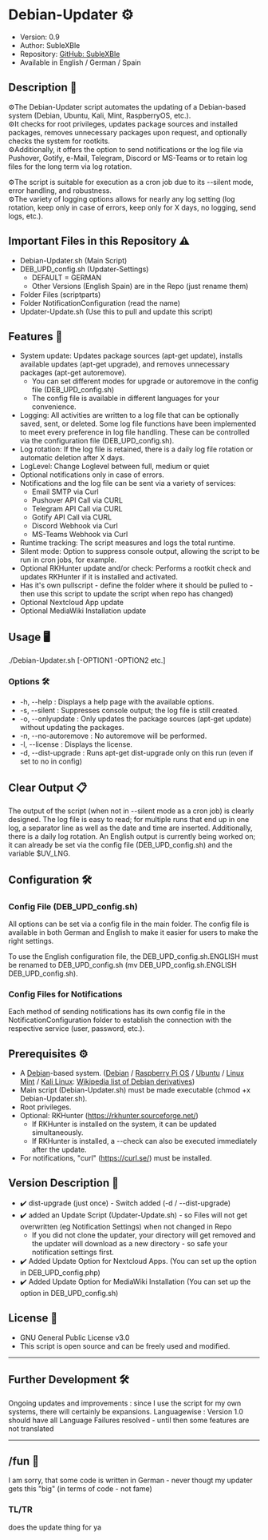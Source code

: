 # Debian-Updater ⚙️
+ Version: 0.9
+ Author: SubleXBle
+ Repository: [GitHub: SubleXBle](https://github.com/SubleXBle/Debian-Updater)
+ Available in English / German / Spain

## Description 📝
⚙️The Debian-Updater script automates the updating of a Debian-based system (Debian, Ubuntu, Kali, Mint, RaspberryOS, etc.).<br>
⚙️It checks for root privileges, updates package sources and installed packages, removes unnecessary packages upon request, and optionally checks the system for rootkits.<br>
⚙️Additionally, it offers the option to send notifications or the log file via Pushover, Gotify, e-Mail, Telegram, Discord or MS-Teams or to retain log files for the long term via log rotation.

⚙️The script is suitable for execution as a cron job due to its --silent mode, error handling, and robustness.<br>
⚙️The variety of logging options allows for nearly any log setting (log rotation, keep only in case of errors, keep only for X days, no logging, send logs, etc.).

## Important Files in this Repository ⚠️
+ Debian-Updater.sh (Main Script)
+ DEB_UPD_config.sh (Updater-Settings)
    + DEFAULT = GERMAN
    + Other Versions (English Spain) are in the Repo (just rename them)
+ Folder Files (scriptparts)
+ Folder NotificationConfiguration (read the name)
+ Updater-Update.sh (Use this to pull and update this script)


## Features 🚀
+ System update: Updates package sources (apt-get update), installs available updates (apt-get upgrade), and removes unnecessary packages (apt-get autoremove).
    + You can set different modes for upgrade or autoremove in the config file (DEB_UPD_config.sh)
    + The config file is available in different languages for your convenience.
+ Logging: All activities are written to a log file that can be optionally saved, sent, or deleted. Some log file functions have been implemented to meet every preference in log file handling. These can be controlled via the configuration file (DEB_UPD_config.sh).
+ Log rotation: If the log file is retained, there is a daily log file rotation or automatic deletion after X days.
+ LogLevel: Change Loglevel between full, medium or quiet
+ Optional notifications only in case of errors.
+ Notifications and the log file can be sent via a variety of services:
    + Email SMTP via Curl
    + Pushover API Call via CURL
    + Telegram API Call via CURL
    + Gotify API Call via CURL
    + Discord Webhook via Curl
    + MS-Teams Webhook via Curl
+ Runtime tracking: The script measures and logs the total runtime.
+ Silent mode: Option to suppress console output, allowing the script to be run in cron jobs, for example.
+ Optional RKHunter update and/or check: Performs a rootkit check and updates RKHunter if it is installed and activated.
+ Has it's own pullscript - define the folder where it should be pulled to - then use this script to update the script when repo has changed)
+ Optional Nextcloud App update
+ Optional MediaWiki Installation update


## Usage 🖥️
./Debian-Updater.sh [-OPTION1 -OPTION2 etc.]

### Options 🛠️
+ -h, --help : Displays a help page with the available options.
+ -s, --silent : Suppresses console output; the log file is still created.
+ -o, --onlyupdate : Only updates the package sources (apt-get update) without updating the packages.
+ -n, --no-autoremove : No autoremove will be performed.
+ -l, --license : Displays the license.
+ -d, --dist-upgrade : Runs apt-get dist-upgrade only on this run (even if set to no in config)

## Clear Output 📋
The output of the script (when not in --silent mode as a cron job) is clearly designed. The log file is easy to read; for multiple runs that end up in one log, a separator line as well as the date and time are inserted. Additionally, there is a daily log rotation. An English output is currently being worked on; it can already be set via the config file (DEB_UPD_config.sh) and the variable $UV_LNG.

## Configuration 🛠️

### Config File (DEB_UPD_config.sh)
All options can be set via a config file in the main folder. The config file is available in both German and English to make it easier for users to make the right settings.

To use the English configuration file, the DEB_UPD_config.sh.ENGLISH must be renamed to DEB_UPD_config.sh (mv DEB_UPD_config.sh.ENGLISH DEB_UPD_config.sh).

### Config Files for Notifications
Each method of sending notifications has its own config file in the NotificationConfiguration folder to establish the connection with the respective service (user, password, etc.).

## Prerequisites ⚙️
+ A [Debian](https://www.debian.org)-based system. ([Debian](https://www.debian.org) / [Raspberry Pi OS](https://www.raspberrypi.com/software/) / [Ubuntu](https://ubuntu.com/) / [Linux Mint](https://linuxmint.com/) / [Kali Linux](https://www.kali.org/): [Wikipedia list of Debian derivatives](https://de.wikipedia.org/wiki/Liste_von_Linux-Distributionen#Debian-Derivate))
+ Main script (Debian-Updater.sh) must be made executable (chmod +x Debian-Updater.sh).
+ Root privileges.
+ Optional: RKHunter (https://rkhunter.sourceforge.net/)
    + If RKHunter is installed on the system, it can be updated simultaneously.
    + If RKHunter is installed, a --check can also be executed immediately after the update.
+ For notifications, "curl" (https://curl.se/) must be installed.

## Version Description 🚀
+ ✔️ dist-upgrade (just once) - Switch added (-d / --dist-upgrade)
+ ✔️ added an Update Script (Updater-Update.sh) - so Files will not get overwritten (eg Notification Settings) when not changed in Repo
    + If you did not clone the updater, your directory will get removed and the updater will download as a new directory - so safe your notification settings first.
+ ✔️ Added Update Option for Nextcloud Apps. (You can set up the option in DEB_UPD_config.php)
+ ✔️ Added Update Option for MediaWiki Installation (You can set up the option in DEB_UPD_config.sh)

## License 📄
+ GNU General Public License v3.0
+ This script is open source and can be freely used and modified.
---------------------------------------------------------------------------------------

## Further Development 🛠️
Ongoing updates and improvements : since I use the script for my own systems, there will certainly be expansions.
Languagewise : Version 1.0 should have all Language Failures resolved - until then some features are not translated

---------------------------------------------------------------------------------------

## /fun 🤪
I am sorry, that some code is written in German - never thougt my updater gets this "big" (in terms of code - not fame)

### TL/TR
does the update thing for ya

